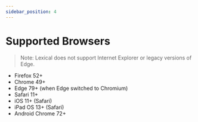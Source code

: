 ```yaml
---
sidebar_position: 4
---
```


# Supported Browsers

> Note: Lexical does not support Internet Explorer or legacy versions of Edge.

- Firefox 52+
- Chrome 49+
- Edge 79+ (when Edge switched to Chromium)
- Safari 11+
- iOS 11+ (Safari)
- iPad OS 13+ (Safari)
- Android Chrome 72+
